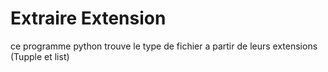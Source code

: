 # Extraire Extension 
ce programme python trouve le type de fichier a partir de leurs extensions
(Tupple et list)
